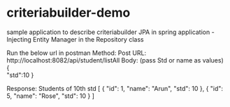 # criteriabuilder-demo
sample application to describe criteriabuilder JPA in spring application - Injecting Entity Manager in the Repository class

Run the below url in postman
Method: Post 
URL: http://localhost:8082/api/student/listAll
Body: (pass Std or name as values)
{    
 "std":10
}

Response: Students of 10th std
[
    {
        "id": 1,
        "name": "Arun",
        "std": 10
    },
    {
        "id": 5,
        "name": "Rose",
        "std": 10
    }
]


